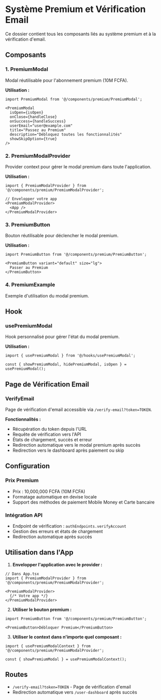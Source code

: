 # Système Premium et Vérification Email

Ce dossier contient tous les composants liés au système premium et à la vérification d'email.

## Composants

### 1. PremiumModal
Modal réutilisable pour l'abonnement premium (10M FCFA).

**Utilisation :**
```tsx
import PremiumModal from '@/components/premium/PremiumModal';

<PremiumModal
  isOpen={isOpen}
  onClose={handleClose}
  onSuccess={handleSuccess}
  userEmail="user@example.com"
  title="Passez au Premium"
  description="Débloquez toutes les fonctionnalités"
  showSkipOption={true}
/>
```

### 2. PremiumModalProvider
Provider context pour gérer le modal premium dans toute l'application.

**Utilisation :**
```tsx
import { PremiumModalProvider } from '@/components/premium/PremiumModalProvider';

// Envelopper votre app
<PremiumModalProvider>
  <App />
</PremiumModalProvider>
```

### 3. PremiumButton
Bouton réutilisable pour déclencher le modal premium.

**Utilisation :**
```tsx
import PremiumButton from '@/components/premium/PremiumButton';

<PremiumButton variant="default" size="lg">
  Passer au Premium
</PremiumButton>
```

### 4. PremiumExample
Exemple d'utilisation du modal premium.

## Hook

### usePremiumModal
Hook personnalisé pour gérer l'état du modal premium.

**Utilisation :**
```tsx
import { usePremiumModal } from '@/hooks/usePremiumModal';

const { showPremiumModal, hidePremiumModal, isOpen } = usePremiumModal();
```

## Page de Vérification Email

### VerifyEmail
Page de vérification d'email accessible via `/verify-email?token=TOKEN`.

**Fonctionnalités :**
- Récupération du token depuis l'URL
- Requête de vérification vers l'API
- États de chargement, succès et erreur
- Redirection automatique vers le modal premium après succès
- Redirection vers le dashboard après paiement ou skip

## Configuration

### Prix Premium
- Prix : 10,000,000 FCFA (10M FCFA)
- Formatage automatique en devise locale
- Support des méthodes de paiement Mobile Money et Carte bancaire

### Intégration API
- Endpoint de vérification : `authEndpoints.verifyAccount`
- Gestion des erreurs et états de chargement
- Redirection automatique après succès

## Utilisation dans l'App

1. **Envelopper l'application avec le provider :**
```tsx
// Dans App.tsx
import { PremiumModalProvider } from '@/components/premium/PremiumModalProvider';

<PremiumModalProvider>
  {/* Votre app */}
</PremiumModalProvider>
```

2. **Utiliser le bouton premium :**
```tsx
import PremiumButton from '@/components/premium/PremiumButton';

<PremiumButton>Débloquer Premium</PremiumButton>
```

3. **Utiliser le context dans n'importe quel composant :**
```tsx
import { usePremiumModalContext } from '@/components/premium/PremiumModalProvider';

const { showPremiumModal } = usePremiumModalContext();
```

## Routes

- `/verify-email?token=TOKEN` - Page de vérification d'email
- Redirection automatique vers `/user-dashboard` après succès
